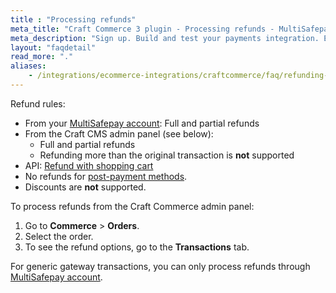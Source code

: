 ```yaml
---
title : "Processing refunds"
meta_title: "Craft Commerce 3 plugin - Processing refunds - MultiSafepay Docs"
meta_description: "Sign up. Build and test your payments integration. Explore our products and services. Use our API Reference, SDKs, and wrappers. Get support."
layout: "faqdetail"
read_more: "."
aliases:
    - /integrations/ecommerce-integrations/craftcommerce/faq/refunding-craft-commerce/
---
```


Refund rules:

- From your [MultiSafepay account](/account/multisafepay-account/processing-refunds/): Full and partial refunds
- From the Craft CMS admin panel (see below):  
    - Full and partial refunds
    - Refunding more than the original transaction is **not** supported
- API: [Refund with shopping cart](/api/#refund-with-shopping-cart)
- No refunds for [post-payment methods](/payment-methods/billing-suite).
- Discounts are **not** supported.

To process refunds from the Craft Commerce admin panel:  

1. Go to **Commerce** > **Orders**.
2. Select the order.
3. To see the refund options, go to the **Transactions** tab.

For generic gateway transactions, you can only process refunds through [MultiSafepay account](https://merchant.multisafepay.com/). 

 



